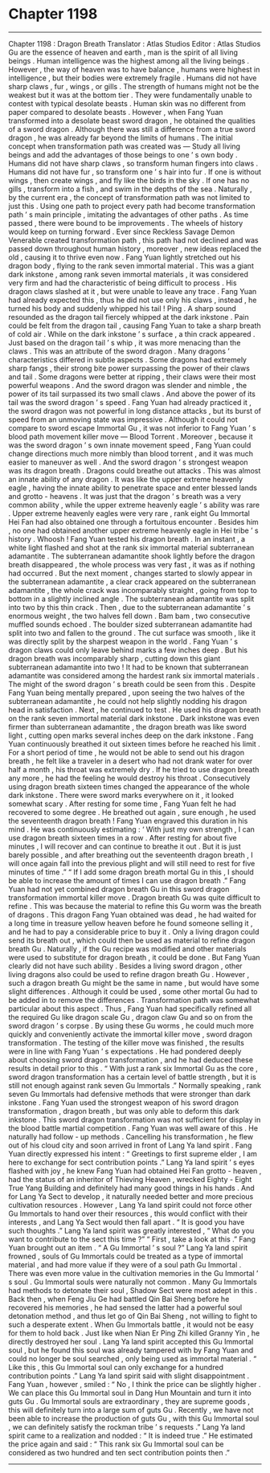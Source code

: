 
# Chapter 1198


---

Chapter 1198 : Dragon Breath
Translator :
Atlas Studios
Editor :
Atlas Studios
Gu are the essence of heaven and earth , man is the spirit of all living beings .
Human intelligence was the highest among all the living beings . However , the way of heaven was to have balance , humans were highest in intelligence , but their bodies were extremely fragile .
Humans did not have sharp claws , fur , wings , or gills .
The strength of humans might not be the weakest but it was at the bottom tier . They were fundamentally unable to contest with typical desolate beasts .
Human skin was no different from paper compared to desolate beasts .
However , when Fang Yuan transformed into a desolate beast sword dragon , he obtained the qualities of a sword dragon . Although there was still a difference from a true sword dragon , he was already far beyond the limits of humans .
The initial concept when transformation path was created was —
Study all living beings and add the advantages of those beings to one ’ s own body .
Humans did not have sharp claws , so transform human fingers into claws . Humans did not have fur , so transform one ’ s hair into fur .
If one is without wings , then create wings , and fly like the birds in the sky . If one has no gills , transform into a fish , and swim in the depths of the sea .
Naturally , by the current era , the concept of transformation path was not limited to just this .
Using one path to project every path had become transformation path ’ s main principle , imitating the advantages of other paths .
As time passed , there were bound to be improvements .
The wheels of history would keep on turning forward .
Ever since Reckless Savage Demon Venerable created transformation path , this path had not declined and was passed down throughout human history , moreover , new ideas replaced the old , causing it to thrive even now .
Fang Yuan lightly stretched out his dragon body , flying to the rank seven immortal material .
This was a giant dark inkstone , among rank seven immortal materials , it was considered very firm and had the characteristic of being difficult to process .
His dragon claws slashed at it , but were unable to leave any trace .
Fang Yuan had already expected this , thus he did not use only his claws , instead , he turned his body and suddenly whipped his tail !
Ping .
A sharp sound resounded as the dragon tail fiercely whipped at the dark inkstone .
Pain could be felt from the dragon tail , causing Fang Yuan to take a sharp breath of cold air .
While on the dark inkstone ’ s surface , a thin crack appeared .
Just based on the dragon tail ’ s whip , it was more menacing than the claws .
This was an attribute of the sword dragon .
Many dragons ’ characteristics differed in subtle aspects .
Some dragons had extremely sharp fangs , their strong bite power surpassing the power of their claws and tail . Some dragons were better at ripping , their claws were their most powerful weapons .
And the sword dragon was slender and nimble , the power of its tail surpassed its two small claws .
And above the power of its tail was the sword dragon ’ s speed .
Fang Yuan had already practiced it , the sword dragon was not powerful in long distance attacks , but its burst of speed from an unmoving state was impressive .
Although it could not compare to sword escape Immortal Gu , it was not inferior to Fang Yuan ’ s blood path movement killer move — Blood Torrent .
Moreover , because it was the sword dragon ’ s own innate movement speed , Fang Yuan could change directions much more nimbly than blood torrent , and it was much easier to maneuver as well .
And the sword dragon ’ s strongest weapon was its dragon breath .
Dragons could breathe out attacks .
This was almost an innate ability of any dragon .
It was like the upper extreme heavenly eagle , having the innate ability to penetrate space and enter blessed lands and grotto - heavens . It was just that the dragon ’ s breath was a very common ability , while the upper extreme heavenly eagle ’ s ability was rare .
Upper extreme heavenly eagles were very rare , rank eight Gu Immortal Hei Fan had also obtained one through a fortuitous encounter . Besides him , no one had obtained another upper extreme heavenly eagle in Hei tribe ’ s history .
Whoosh !
Fang Yuan tested his dragon breath .
In an instant , a white light flashed and shot at the rank six immortal material subterranean adamantite .
The subterranean adamantite shook lightly before the dragon breath disappeared , the whole process was very fast , it was as if nothing had occurred .
But the next moment , changes started to slowly appear in the subterranean adamantite , a clear crack appeared on the subterranean adamantite , the whole crack was incomparably straight , going from top to bottom in a slightly inclined angle .
The subterranean adamantite was split into two by this thin crack . Then , due to the subterranean adamantite ’ s enormous weight , the two halves fell down .
Bam bam , two consecutive muffled sounds echoed .
The boulder sized subterranean adamantite had split into two and fallen to the ground .
The cut surface was smooth , like it was directly split by the sharpest weapon in the world .
Fang Yuan ’ s dragon claws could only leave behind marks a few inches deep . But his dragon breath was incomparably sharp , cutting down this giant subterranean adamantite into two !
It had to be known that subterranean adamantite was considered among the hardest rank six immortal materials .
The might of the sword dragon ’ s breath could be seen from this .
Despite Fang Yuan being mentally prepared , upon seeing the two halves of the subterranean adamantite , he could not help slightly nodding his dragon head in satisfaction .
Next , he continued to test .
He used his dragon breath on the rank seven immortal material dark inkstone .
Dark inkstone was even firmer than subterranean adamantite , the dragon breath was like sword light , cutting open marks several inches deep on the dark inkstone .
Fang Yuan continuously breathed it out sixteen times before he reached his limit .
For a short period of time , he would not be able to send out his dragon breath , he felt like a traveler in a desert who had not drank water for over half a month , his throat was extremely dry . If he tried to use dragon breath any more , he had the feeling he would destroy his throat .
Consecutively using dragon breath sixteen times changed the appearance of the whole dark inkstone . There were sword marks everywhere on it , it looked somewhat scary .
After resting for some time , Fang Yuan felt he had recovered to some degree .
He breathed out again , sure enough , he used the seventeenth dragon breath !
Fang Yuan engraved this duration in his mind .
He was continuously estimating : ‘ With just my own strength , I can use dragon breath sixteen times in a row . After resting for about five minutes , I will recover and can continue to breathe it out . But it is just barely possible , and after breathing out the seventeenth dragon breath , I will once again fall into the previous plight and will still need to rest for five minutes of time .”
“ If I add some dragon breath mortal Gu in this , I should be able to increase the amount of times I can use dragon breath .”
Fang Yuan had not yet combined dragon breath Gu in this sword dragon transformation immortal killer move .
Dragon breath Gu was quite difficult to refine .
This was because the material to refine this Gu worm was the breath of dragons .
This dragon Fang Yuan obtained was dead , he had waited for a long time in treasure yellow heaven before he found someone selling it , and he had to pay a considerable price to buy it .
Only a living dragon could send its breath out , which could then be used as material to refine dragon breath Gu .
Naturally , if the Gu recipe was modified and other materials were used to substitute for dragon breath , it could be done . But Fang Yuan clearly did not have such ability .
Besides a living sword dragon , other living dragons also could be used to refine dragon breath Gu .
However , such a dragon breath Gu might be the same in name , but would have some slight differences . Although it could be used , some other mortal Gu had to be added in to remove the differences .
Transformation path was somewhat particular about this aspect .
Thus , Fang Yuan had specifically refined all the required Gu like dragon scale Gu , dragon claw Gu and so on from the sword dragon ’ s corpse .
By using these Gu worms , he could much more quickly and conveniently activate the immortal killer move , sword dragon transformation .
The testing of the killer move was finished , the results were in line with Fang Yuan ’ s expectations .
He had pondered deeply about choosing sword dragon transformation , and he had deduced these results in detail prior to this .
“ With just a rank six Immortal Gu as the core , sword dragon transformation has a certain level of battle strength , but it is still not enough against rank seven Gu Immortals .”
Normally speaking , rank seven Gu Immortals had defensive methods that were stronger than dark inkstone .
Fang Yuan used the strongest weapon of his sword dragon transformation , dragon breath , but was only able to deform this dark inkstone .
This sword dragon transformation was not sufficient for display in the blood battle martial competition .
Fang Yuan was well aware of this .
He naturally had follow - up methods .
Cancelling his transformation , he flew out of his cloud city and soon arrived in front of Lang Ya land spirit .
Fang Yuan directly expressed his intent : “ Greetings to first supreme elder , I am here to exchange for sect contribution points .”
Lang Ya land spirit ’ s eyes flashed with joy , he knew Fang Yuan had obtained Hei Fan grotto - heaven , had the status of an inheritor of Thieving Heaven , wrecked Eighty - Eight True Yang Building and definitely had many good things in his hands .
And for Lang Ya Sect to develop , it naturally needed better and more precious cultivation resources .
However , Lang Ya land spirit could not force other Gu Immortals to hand over their resources , this would conflict with their interests , and Lang Ya Sect would then fall apart .
“ It is good you have such thoughts .” Lang Ya land spirit was greatly interested , “ What do you want to contribute to the sect this time ?”
“ First , take a look at this .” Fang Yuan brought out an item .
“ A Gu Immortal ’ s soul ?” Lang Ya land spirit frowned , souls of Gu Immortals could be treated as a type of immortal material , and had more value if they were of a soul path Gu Immortal . There was even more value in the cultivation memories in the Gu Immortal ’ s soul .
Gu Immortal souls were naturally not common .
Many Gu Immortals had methods to detonate their soul , Shadow Sect were most adept in this . Back then , when Feng Jiu Ge had battled Qin Bai Sheng before he recovered his memories , he had sensed the latter had a powerful soul detonation method , and thus let go of Qin Bai Sheng , not willing to fight to such a desperate extent .
When Gu Immortals battle , it would not be easy for them to hold back . Just like when Nian Er Ping Zhi killed Granny Yin , he directly destroyed her soul .
Lang Ya land spirit accepted this Gu Immortal soul , but he found this soul was already tampered with by Fang Yuan and could no longer be soul searched , only being used as immortal material .
“ Like this , this Gu Immortal soul can only exchange for a hundred contribution points .” Lang Ya land spirit said with slight disappointment .
Fang Yuan , however , smiled : “ No , I think the price can be slightly higher . We can place this Gu Immortal soul in Dang Hun Mountain and turn it into guts Gu . Gu Immortal souls are extraordinary , they are supreme goods , this will definitely turn into a large sum of guts Gu . Recently , we have not been able to increase the production of guts Gu , with this Gu Immortal soul , we can definitely satisfy the rockman tribe ’ s requests .”
Lang Ya land spirit came to a realization and nodded : “ It is indeed true .”
He estimated the price again and said : “ This rank six Gu Immortal soul can be considered as two hundred and ten sect contribution points then .”

---

